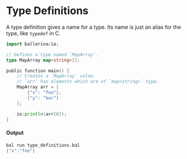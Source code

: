 # Type Definitions

 A type definition gives a name for a type. Its name is just an alias for the type, like `typedef` in C.

```go
import ballerina/io;

// Defines a type named `MapArray`.
type MapArray map<string>[];

public function main() {
    // Creates a `MapArray` value.
    // `arr` has elements which are of `map<string>` type.
    MapArray arr = [
        {"x": "foo"},
        {"y": "bar"}
    ];

    io:println(arr[0]);
}
```

#### Output

```go
bal run type_definitions.bal
{"x":"foo"}
```